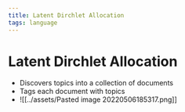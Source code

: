 ```yaml
---
title: Latent Dirchlet Allocation
tags: language
---
```


# Latent Dirchlet Allocation
- Discovers topics into a collection of documents
- Tags each document with topics
- ![[../assets/Pasted image 20220506185317.png]]










































